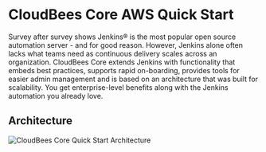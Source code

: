 # CloudBees Core AWS Quick Start
Survey after survey shows Jenkins® is the most popular open source automation server - and for good reason. However, Jenkins alone often lacks what teams need as continuous delivery scales across an organization. CloudBees Core extends Jenkins with functionality that embeds best practices, supports rapid on-boarding, provides tools for easier admin management and is based on an architecture that was built for scalability. You get enterprise-level benefits along with the Jenkins automation you already love.

## Architecture
![CloudBees Core Quick Start Architecture](https://user-images.githubusercontent.com/11740869/51929756-fb697500-23c6-11e9-800d-ca0dd963ae00.png)
